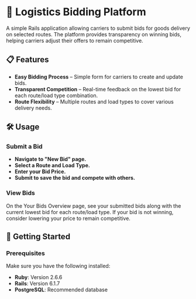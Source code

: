 # 🚛 Logistics Bidding Platform

A simple Rails application allowing carriers to submit bids for goods delivery on selected routes. The platform provides transparency on winning bids, helping carriers adjust their offers to remain competitive.

## 📋 Features

- **Easy Bidding Process** – Simple form for carriers to create and update bids.
- **Transparent Competition** – Real-time feedback on the lowest bid for each route/load type combination.
- **Route Flexibility** – Multiple routes and load types to cover various delivery needs.

## 🛠️ Usage

### Submit a Bid
- **Navigate to "New Bid" page.**
- **Select a Route and Load Type.**
- **Enter your Bid Price.**
- **Submit to save the bid and compete with others.**

### View Bids
On the Your Bids Overview page, see your submitted bids along with the current lowest bid for each route/load type. If your bid is not winning, consider lowering your price to remain competitive.

## 🚀 Getting Started

### Prerequisites

Make sure you have the following installed:

- **Ruby**: Version 2.6.6
- **Rails**: Version 6.1.7
- **PostgreSQL**: Recommended database
   
